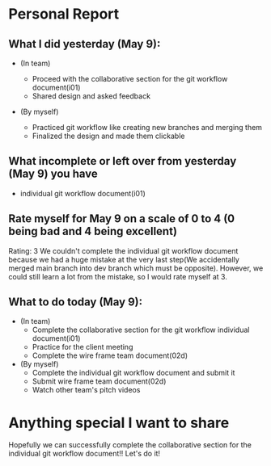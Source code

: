 # Personal Report
## What I did yesterday (May 9):
- (In team)
    - Proceed with the collaborative section for the git workflow document(i01)
    - Shared design and asked feedback

- (By myself)
    - Practiced git workflow like creating new branches and merging them
    - Finalized the design and made them clickable

## What incomplete or left over from yesterday (May 9) you have
-  individual git workflow document(i01)

## Rate myself for May 9 on a scale of 0 to 4 (0 being bad and 4 being excellent)
Rating: 3
We couldn't complete the individual git workflow document because we had a huge mistake at the very last step(We accidentally merged main branch into dev branch which must be opposite). However, we could still learn a lot from the mistake, so I would rate myself at 3. 


## What to do today (May 9):
- (In team)
    - Complete the collaborative section for the git workflow individual document(i01)
    - Practice for the client meeting
    - Complete the wire frame team document(02d)
- (By myself)
    - Complete the individual git workflow document and submit it
    - Submit wire frame team document(02d)
    - Watch other team's pitch videos 

# Anything special I want to share
Hopefully we can successfully complete the collaborative section for the individual git workflow document!! Let's do it!